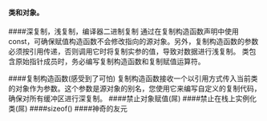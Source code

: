 #### 类和对象。

####深复制，浅复制，编译器二进制复制
通过在复制构造函数声明中使用const，可确保赋值构造函数不会修改指向的源对象。另外，复制构造函数的参数必须按引用传递，否则调用它时将复制实参的值，导致对数据进行浅复制。
类包含原始指针成员时，务必编写复制构造函数和复制赋值运算符。

####复制构造函数(感受到了可怕)
复制构造函数接收一个以引用方式传入当前类的对象作为参数。这个参数是源对象的别名，您使用它来编写自定义的复制代码，确保对所有缓冲区进行深复制。
####禁止对象赋值(屌)
####禁止在栈上实例化类(屌)
####sizeof()
####神奇的友元
